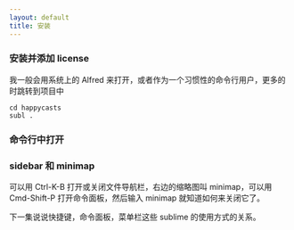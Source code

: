 ```yaml
---
layout: default
title: 安装
---
```


### 安装并添加 license


我一般会用系统上的 Alfred 来打开，或者作为一个习惯性的命令行用户，更多的时跳转到项目中

    cd happycasts
    subl .

### 命令行中打开


### sidebar 和 minimap

可以用 Ctrl-K-B 打开或关闭文件导航栏，右边的缩略图叫 minimap，可以用 Cmd-Shift-P 打开命令面板，然后输入 minimap 就知道如何来关闭它了。

下一集说说快捷键，命令面板，菜单栏这些 sublime 的使用方式的关系。


